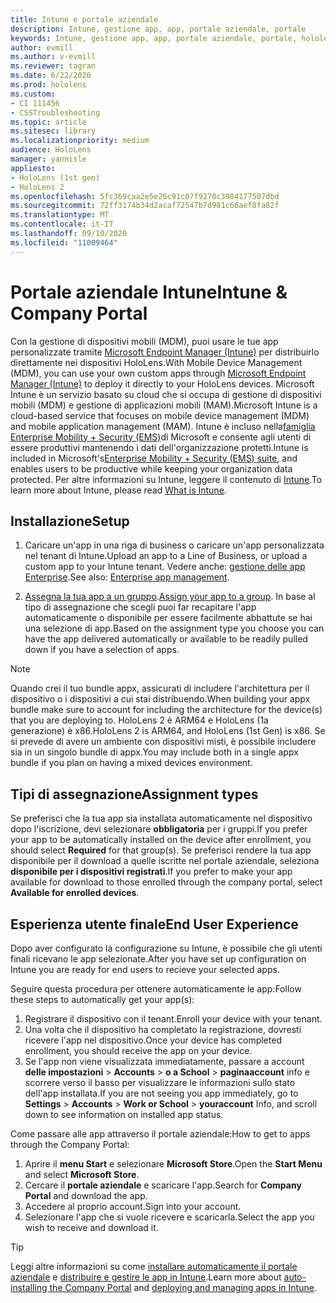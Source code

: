 ```yaml
---
title: Intune e portale aziendale
description: Intune, gestione app, app, portale aziendale, portale
keywords: Intune, gestione app, app, portale aziendale, portale, hololens
author: evmill
ms.author: v-evmill
ms.reviewer: tagran
ms.date: 6/22/2020
ms.prod: hololens
ms.custom:
- CI 111456
- CSSTroubleshooting
ms.topic: article
ms.sitesec: library
ms.localizationpriority: medium
audience: HoloLens
manager: yannisle
appliesto:
- HoloLens (1st gen)
- HoloLens 2
ms.openlocfilehash: 5fc369caa2e5e26c91c07f9270c3984177507dbd
ms.sourcegitcommit: 72ff3174b34d2acaf72547b7d981c66aef8fa82f
ms.translationtype: MT
ms.contentlocale: it-IT
ms.lasthandoff: 09/10/2020
ms.locfileid: "11009464"
---
```

# <span data-ttu-id="d59f2-104">Portale aziendale Intune</span><span class="sxs-lookup"><span data-stu-id="d59f2-104">Intune & Company Portal</span></span>

<span data-ttu-id="d59f2-105">Con la gestione di dispositivi mobili (MDM), puoi usare le tue app personalizzate tramite [Microsoft Endpoint Manager (Intune)](https://docs.microsoft.com/intune/windows-holographic-for-business) per distribuirlo direttamente nei dispositivi HoloLens.</span><span class="sxs-lookup"><span data-stu-id="d59f2-105">With Mobile Device Management (MDM), you can use your own custom apps through [Microsoft Endpoint Manager (Intune)](https://docs.microsoft.com/intune/windows-holographic-for-business) to deploy it directly to your HoloLens devices.</span></span> <span data-ttu-id="d59f2-106">Microsoft Intune è un servizio basato su cloud che si occupa di gestione di dispositivi mobili (MDM) e gestione di applicazioni mobili (MAM).</span><span class="sxs-lookup"><span data-stu-id="d59f2-106">Microsoft Intune is a cloud-based service that focuses on mobile device management (MDM) and mobile application management (MAM).</span></span> <span data-ttu-id="d59f2-107">Intune è incluso nella[famiglia Enterprise Mobility + Security (EMS)](https://www.microsoft.com/microsoft-365/enterprise-mobility-security)di Microsoft e consente agli utenti di essere produttivi mantenendo i dati dell'organizzazione protetti.</span><span class="sxs-lookup"><span data-stu-id="d59f2-107">Intune is included in Microsoft's[Enterprise Mobility + Security (EMS) suite](https://www.microsoft.com/microsoft-365/enterprise-mobility-security), and enables users to be productive while keeping your organization data protected.</span></span> <span data-ttu-id="d59f2-108">Per altre informazioni su Intune, leggere il contenuto di [Intune](https://docs.microsoft.com/mem/intune/fundamentals/what-is-intune).</span><span class="sxs-lookup"><span data-stu-id="d59f2-108">To learn more about Intune, please read [What is Intune](https://docs.microsoft.com/mem/intune/fundamentals/what-is-intune).</span></span>

## <span data-ttu-id="d59f2-109">Installazione</span><span class="sxs-lookup"><span data-stu-id="d59f2-109">Setup</span></span>

1. <span data-ttu-id="d59f2-110">Caricare un'app in una riga di business o caricare un'app personalizzata nel tenant di Intune.</span><span class="sxs-lookup"><span data-stu-id="d59f2-110">Upload an app to a Line of Business, or upload a custom app to your Intune tenant.</span></span> <span data-ttu-id="d59f2-111">Vedere anche: [gestione delle app Enterprise](https://docs.microsoft.com/windows/client-management/mdm/enterprise-app-management).</span><span class="sxs-lookup"><span data-stu-id="d59f2-111">See also: [Enterprise app management](https://docs.microsoft.com/windows/client-management/mdm/enterprise-app-management).</span></span>

2. <span data-ttu-id="d59f2-112">[Assegna la tua app a un gruppo](https://docs.microsoft.com/mem/intune/apps/apps-deploy).</span><span class="sxs-lookup"><span data-stu-id="d59f2-112">[Assign your app to a group](https://docs.microsoft.com/mem/intune/apps/apps-deploy).</span></span> <span data-ttu-id="d59f2-113">In base al tipo di assegnazione che scegli puoi far recapitare l'app automaticamente o disponibile per essere facilmente abbattute se hai una selezione di app.</span><span class="sxs-lookup"><span data-stu-id="d59f2-113">Based on the assignment type you choose you can have the app delivered automatically or available to be readily pulled down if you have a selection of apps.</span></span> 

> [!NOTE] 
> <span data-ttu-id="d59f2-114">Quando crei il tuo bundle appx, assicurati di includere l'architettura per il dispositivo o i dispositivi a cui stai distribuendo.</span><span class="sxs-lookup"><span data-stu-id="d59f2-114">When building your appx bundle make sure to account for including the architecture for the device(s) that you are deploying to.</span></span> <span data-ttu-id="d59f2-115">HoloLens 2 è ARM64 e HoloLens (1a generazione) è x86.</span><span class="sxs-lookup"><span data-stu-id="d59f2-115">HoloLens 2 is ARM64, and HoloLens (1st Gen) is x86.</span></span> <span data-ttu-id="d59f2-116">Se si prevede di avere un ambiente con dispositivi misti, è possibile includere sia in un singolo bundle di appx.</span><span class="sxs-lookup"><span data-stu-id="d59f2-116">You may include both in a single appx bundle if you plan on having a mixed devices environment.</span></span>

## <span data-ttu-id="d59f2-117">Tipi di assegnazione</span><span class="sxs-lookup"><span data-stu-id="d59f2-117">Assignment types</span></span>

<span data-ttu-id="d59f2-118">Se preferisci che la tua app sia installata automaticamente nel dispositivo dopo l'iscrizione, devi selezionare **obbligatoria** per i gruppi.</span><span class="sxs-lookup"><span data-stu-id="d59f2-118">If you prefer your app to be automatically installed on the device after enrollment, you should select **Required** for that group(s).</span></span>
<span data-ttu-id="d59f2-119">Se preferisci rendere la tua app disponibile per il download a quelle iscritte nel portale aziendale, seleziona **disponibile per i dispositivi registrati**.</span><span class="sxs-lookup"><span data-stu-id="d59f2-119">If you prefer to make your app available for download to those enrolled through the company portal, select **Available for enrolled devices**.</span></span>


## <span data-ttu-id="d59f2-120">Esperienza utente finale</span><span class="sxs-lookup"><span data-stu-id="d59f2-120">End User Experience</span></span>

<span data-ttu-id="d59f2-121">Dopo aver configurato la configurazione su Intune, è possibile che gli utenti finali ricevano le app selezionate.</span><span class="sxs-lookup"><span data-stu-id="d59f2-121">After you have set up configuration on Intune you are ready for end users to recieve your selected apps.</span></span>

<span data-ttu-id="d59f2-122">Seguire questa procedura per ottenere automaticamente le app:</span><span class="sxs-lookup"><span data-stu-id="d59f2-122">Follow these steps to automatically get your app(s):</span></span>
1. <span data-ttu-id="d59f2-123">Registrare il dispositivo con il tenant.</span><span class="sxs-lookup"><span data-stu-id="d59f2-123">Enroll your device with your tenant.</span></span> 
2. <span data-ttu-id="d59f2-124">Una volta che il dispositivo ha completato la registrazione, dovresti ricevere l'app nel dispositivo.</span><span class="sxs-lookup"><span data-stu-id="d59f2-124">Once your device has completed enrollment, you should receive the app on your device.</span></span> 
3. <span data-ttu-id="d59f2-125">Se l'app non viene visualizzata immediatamente, passare a account **delle impostazioni**  >  **Accounts**  >  **o a School**  >  **paginaaccount** info e scorrere verso il basso per visualizzare le informazioni sullo stato dell'app installata.</span><span class="sxs-lookup"><span data-stu-id="d59f2-125">If you are not seeing you app immediately, go to **Settings** > **Accounts** > **Work or School** > **youraccount** Info, and scroll down to see information on installed app status.</span></span>

<span data-ttu-id="d59f2-126">Come passare alle app attraverso il portale aziendale:</span><span class="sxs-lookup"><span data-stu-id="d59f2-126">How to get to apps through the Company Portal:</span></span>
1. <span data-ttu-id="d59f2-127">Aprire il **menu Start** e selezionare **Microsoft Store**.</span><span class="sxs-lookup"><span data-stu-id="d59f2-127">Open the **Start Menu** and select **Microsoft Store**.</span></span> 
2. <span data-ttu-id="d59f2-128">Cercare il **portale aziendale** e scaricare l'app.</span><span class="sxs-lookup"><span data-stu-id="d59f2-128">Search for **Company Portal** and download the app.</span></span>
3. <span data-ttu-id="d59f2-129">Accedere al proprio account.</span><span class="sxs-lookup"><span data-stu-id="d59f2-129">Sign into your account.</span></span>
4. <span data-ttu-id="d59f2-130">Selezionare l'app che si vuole ricevere e scaricarla.</span><span class="sxs-lookup"><span data-stu-id="d59f2-130">Select the app you wish to receive and download it.</span></span>

> [!Tip]
> <span data-ttu-id="d59f2-131">Leggi altre informazioni su come [installare automaticamente il portale aziendale](https://docs.microsoft.com/mem/intune/apps/company-portal-app) e [distribuire e gestire le app in Intune](https://docs.microsoft.com/mem/intune/fundamentals/windows-holographic-for-business#deploy-and-manage-apps).</span><span class="sxs-lookup"><span data-stu-id="d59f2-131">Learn more about [auto-installing the Company Portal](https://docs.microsoft.com/mem/intune/apps/company-portal-app) and [deploying and managing apps in Intune](https://docs.microsoft.com/mem/intune/fundamentals/windows-holographic-for-business#deploy-and-manage-apps).</span></span>
